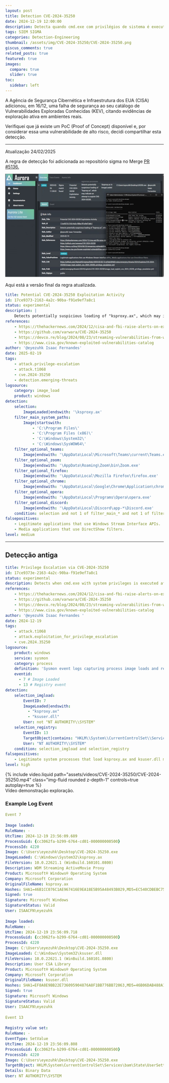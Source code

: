 ```yaml
---
layout: post
title: Detection CVE-2024-35250
date: 2024-12-19 12:00:00
description: Detecta quando cmd.exe com privilégios de sistema é executado depois que um processo carrega 'ksproxy.ax' e 'ksuser.dll', indicando possível exploração do CVE-2024-35250.
tags: SIEM SIGMA
categories: Detection-Engineering
thumbnail: /assets/img/CVE-2024-35250/CVE-2024-35250.png
giscus_comments: true
related_posts: true
featured: true
images:
  compare: true
  slider: true
toc:
  sidebar: left
---
```


A Agência de Segurança Cibernética e Infraestrutura dos EUA (CISA) adicionou, em 16/12, uma falha de segurança ao seu catálogo de Vulnerabilidades Exploradas Conhecidas (KEV), citando evidências de exploração ativa em ambientes reais. 

Verifiquei que já existe um PoC (Proof of Concept) disponível e, por considerar essa uma vulnerabilidade de alto risco, decidi compartilhar esta detecção.

---

Atualização 24/02/2025

A regra de detecção foi adicionada ao repositório sigma no Merge [PR #5136.](https://github.com/SigmaHQ/sigma/pull/5136)

![Aurora Detection](/assets/img/CVE-2024-35250/Aurora.jpg)


Aqui está a versão final da regra atualizada.

```yaml
title: Potential CVE-2024-35250 Exploitation Activity
id: 17ce9373-2163-4a2c-90ba-f91e9ef7a8c1
status: experimental
description: |
    Detects potentially suspicious loading of "ksproxy.ax", which may indicate an attempt to exploit CVE-2024-35250.
references:
    - https://thehackernews.com/2024/12/cisa-and-fbi-raise-alerts-on-exploited.html
    - https://github.com/varwara/CVE-2024-35250
    - https://devco.re/blog/2024/08/23/streaming-vulnerabilities-from-windows-kernel-proxying-to-kernel-part1-en/
    - https://www.cisa.gov/known-exploited-vulnerabilities-catalog
author: '@eyezuhk Isaac Fernandes'
date: 2025-02-19
tags:
    - attack.privilege-escalation
    - attack.t1068
    - cve.2024-35250
    - detection.emerging-threats
logsource:
    category: image_load
    product: windows
detection:
    selection:
        ImageLoaded|endswith: '\ksproxy.ax'
    filter_main_system_paths:
        Image|startswith:
            - 'C:\Program Files\'
            - 'C:\Program Files (x86)\'
            - 'C:\Windows\System32\'
            - 'C:\Windows\SysWOW64\'
    filter_optional_teams:
        Image|endswith: '\AppData\Local\Microsoft\Teams\current\Teams.exe'
    filter_optional_zoom:
        Image|endswith: '\AppData\Roaming\Zoom\bin\Zoom.exe'
    filter_optional_firefox:
        Image|endswith: '\AppData\Local\Mozilla Firefox\firefox.exe'
    filter_optional_chrome:
        Image|endswith: '\AppData\Local\Google\Chrome\Application\chrome.exe'
    filter_optional_opera:
        Image|endswith: '\AppData\Local\Programs\Opera\opera.exe'
    filter_optional_discord:
        Image|endswith: '\AppData\Local\Discord\app-*\Discord.exe'
    condition: selection and not 1 of filter_main_* and not 1 of filter_optional_*
falsepositives:
    - Legitimate applications that use Windows Stream Interface APIs.
    - Media applications that use DirectShow filters.
level: medium
```

---

## Detecção antiga


```yaml
title: Privilege Escalation via CVE-2024-35250
id: 17ce9373e-2163-4a2c-90ba-f91e9ef7a8c1
status: experimental
description: Detects when cmd.exe with system privileges is executed after a process loads 'ksproxy.ax' and 'ksuser.dll', indicating potential exploitation of CVE-2024-35250.
references:
    - https://thehackernews.com/2024/12/cisa-and-fbi-raise-alerts-on-exploited.html
    - https://github.com/varwara/CVE-2024-35250
    - https://devco.re/blog/2024/08/23/streaming-vulnerabilities-from-windows-kernel-proxying-to-kernel-part1-en/
    - https://www.cisa.gov/known-exploited-vulnerabilities-catalog
author: '@eyezuhk Isaac Fernandes '
date: 2024-12-19
tags:
    - attack.t1068
    - attack.exploitation_for_privilege_escalation
    - cve.2024.35250
logsource:
    product: windows
    service: sysmon
    category: process
    definition: 'Sysmon event logs capturing process image loads and registry modifications'
    eventid:
      - 7 # Image Loaded
      - 13 # Registry event
detection:
    selection_imgload:
        EventID: 7
        ImageLoaded|endswith:
          - "ksproxy.ax"
          - "ksuser.dll"
        User: not "NT AUTHORITY\\SYSTEM"
    selection_registry:
        EventID: 13
        TargetObject|contains: "HKLM\\System\\CurrentControlSet\\Services\\bam\\State\\UserSettings\\S-1-5-18\\Device\\HarddiskVolume*\\Windows\\System32\\cmd.exe"
        User: "NT AUTHORITY\\SYSTEM"
    condition: selection_imgload and selection_registry
falsepositives:
    - Legitimate system processes that load ksproxy.ax and ksuser.dll may trigger this rule.
level: high
```

<div class="row mt-3">
    <div class="col-sm mt-3 mt-md-0">
        {% include video.liquid path="assets/videos/CVE-2024-35250/CVE-2024-35250.mp4" class="img-fluid rounded z-depth-1" controls=true autoplay=true %}
    </div>
</div>
<div class="caption">
    Vídeo demonstração exploração.
</div>

### Example Log Event

```yaml
Event 7

Image loaded:
RuleName: -
UtcTime: 2024-12-19 23:56:09.689
ProcessGuid: {cc3062fa-b299-6764-cd01-000000000500}
ProcessId: 4220
Image: C:\Users\eyezuhk\Desktop\CVE-2024-35250.exe
ImageLoaded: C:\Windows\System32\ksproxy.ax
FileVersion: 10.0.22621.1 (WinBuild.160101.0800)
Description: WDM Streaming ActiveMovie Proxy
Product: Microsoft® Windows® Operating System
Company: Microsoft Corporation
OriginalFileName: ksproxy.ax
Hashes: SHA1=46B1CC076C1AE967416E9EA18E5B95A48493B029,MD5=EC540CDBEBC7584F562944CD28C115FB,SHA256=598A3C648DE2B983CFDB2AC599B1254D77FEC868282083E03D65FDCF24847719,IMPHASH=BC80C0BAA52122435D413CD1EAC2C285
Signed: true
Signature: Microsoft Windows
SignatureStatus: Valid
User: ISAACFN\eyezuhk

Image loaded:
RuleName: -
UtcTime: 2024-12-19 23:56:09.718
ProcessGuid: {cc3062fa-b299-6764-cd01-000000000500}
ProcessId: 4220
Image: C:\Users\eyezuhk\Desktop\CVE-2024-35250.exe
ImageLoaded: C:\Windows\System32\ksuser.dll
FileVersion: 10.0.22621.1 (WinBuild.160101.0800)
Description: User CSA Library
Product: Microsoft® Windows® Operating System
Company: Microsoft Corporation
OriginalFileName: ksuser.dll
Hashes: SHA1=EF8A8E9BB22E736095904876A8F1BB776BB72063,MD5=46B06DAB488A1E7339898EC4A9AC66C8,SHA256=3F28C73A70527247E64479197C93EF6732EEF6021860037163C7C479AD3CF2FB,IMPHASH=B1B9119A4C6D367DD41A0820244C09EB
Signed: true
Signature: Microsoft Windows
SignatureStatus: Valid
User: ISAACFN\eyezuhk

Event 13

Registry value set:
RuleName: -
EventType: SetValue
UtcTime: 2024-12-19 23:56:09.808
ProcessGuid: {cc3062fa-b299-6764-cd01-000000000500}
ProcessId: 4220
Image: C:\Users\eyezuhk\Desktop\CVE-2024-35250.exe
TargetObject: HKLM\System\CurrentControlSet\Services\bam\State\UserSettings\S-1-5-18\Device\HarddiskVolume4\Windows\System32\cmd.exe
Details: Binary Data
User: NT AUTHORITY\SYSTEM
```
